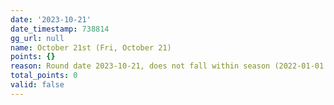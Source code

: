 ```yaml
---
date: '2023-10-21'
date_timestamp: 738814
gg_url: null
name: October 21st (Fri, October 21)
points: {}
reason: Round date 2023-10-21, does not fall within season (2022-01-01 to 2022-12-30)
total_points: 0
valid: false
---
```

